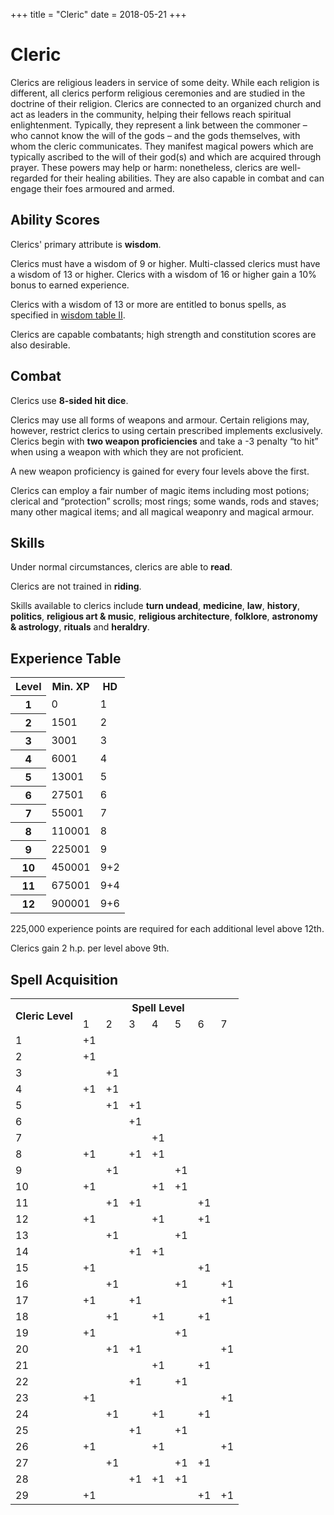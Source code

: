 +++
title = "Cleric"
date = 2018-05-21
+++

# Cleric

Clerics are religious leaders in service of some deity.
While each religion is different, all clerics perform religious ceremonies and are studied in the doctrine of their religion.
Clerics are connected to an organized church and act as leaders in the community, helping their fellows reach spiritual enlightenment.
Typically, they represent a link between the commoner – who cannot know the will of the gods – and the gods themselves, with whom the cleric communicates.
They manifest magical powers which are typically ascribed to the will of their god(s) and which are acquired through prayer.
These powers may help or harm: nonetheless, clerics are well-regarded for their healing abilities.
They are also capable in combat and can engage their foes armoured and armed.

## Ability Scores

Clerics' primary attribute is **wisdom**.

Clerics must have a wisdom of 9 or higher.
Multi-classed clerics must have a wisdom of 13 or higher.
Clerics with a wisdom of 16 or higher gain a 10% bonus to earned experience.

Clerics with a wisdom of 13 or more are entitled to bonus spells, as specified in [wisdom table II](./wiki/characters/ability-scores.md#wisdom-table-ii-adjustments-for-clerics).

Clerics are capable combatants; high strength and constitution scores are also desirable.

## Combat

Clerics use **8-sided hit dice**.

Clerics may use all forms of weapons and armour.
Certain religions may, however, restrict clerics to using certain prescribed implements exclusively.
Clerics begin with **two weapon proficiencies** and take a -3 penalty “to hit” when using a weapon with which they are not proficient.

A new weapon proficiency is gained for every four levels above the first.

Clerics can employ a fair number of magic items including most potions; clerical and “protection” scrolls; most rings; some wands, rods and staves; many other magical items; and all magical weaponry and magical armour.

## Skills

Under normal circumstances, clerics are able to **read**.

Clerics are not trained in **riding**.

Skills available to clerics include **turn undead**, **medicine**, **law**, **history**, **politics**, **religious art & music**, **religious architecture**, **folklore**, **astronomy & astrology**, **rituals** and **heraldry**.

## Experience Table

<table>
<tr><th>Level</th><th>Min. XP</th><th>HD</th></tr>
<tr><th>1</td><td>0</td><td>1</td></tr>
<tr><th>2</td><td>1501</td><td>2</td></tr>
<tr><th>3</td><td>3001</td><td>3</td></tr>
<tr><th>4</td><td>6001</td><td>4</td></tr>
<tr><th>5</td><td>13001</td><td>5</td></tr>
<tr><th>6</td><td>27501</td><td>6</td></tr>
<tr><th>7</td><td>55001</td><td>7</td></tr>
<tr><th>8</td><td>110001</td><td>8</td></tr>
<tr><th>9</td><td>225001</td><td>9</td></tr>
<tr><th>10</td><td>450001</td><td>9+2</td></tr>
<tr><th>11</td><td>675001</td><td>9+4</td></tr>
<tr><th>12</td><td>900001</td><td>9+6</td></tr>
</table>

225,000 experience points are required for each additional level above 12th.

Clerics gain 2 h.p. per level above 9th.

## Spell Acquisition

<table>
  <tr> <th rowspan="2">Cleric Level</th> <th colspan="7">Spell Level</th> </tr>
  <tr> <td>1</td> <td>2</td> <td>3</td> <td>4</td> <td>5</td> <td>6</td> <td>7</td> </tr>
  <tr> <td>1</td> <td>+1</td> <td></td> <td></td> <td></td> <td></td> <td></td> <td></td> </tr>
  <tr> <td>2</td> <td>+1</td> <td></td> <td></td> <td></td> <td></td> <td></td> <td></td> </tr>
  <tr> <td>3</td> <td></td> <td>+1</td> <td></td> <td></td> <td></td> <td></td> <td></td> </tr>
  <tr> <td>4</td> <td>+1</td> <td>+1</td> <td></td> <td></td> <td></td> <td></td> <td></td> </tr>
  <tr> <td>5</td> <td></td> <td>+1</td> <td>+1</td> <td></td> <td></td> <td></td> <td></td> </tr>
  <tr> <td>6</td> <td></td> <td></td> <td>+1</td> <td></td> <td></td> <td></td> <td></td> </tr>
  <tr> <td>7</td> <td></td> <td></td> <td></td> <td>+1</td> <td></td> <td></td> <td></td> </tr>
  <tr> <td>8</td> <td>+1</td> <td></td> <td>+1</td> <td>+1</td> <td></td> <td></td> <td></td> </tr>
  <tr> <td>9</td> <td></td> <td>+1</td> <td></td> <td></td> <td>+1</td> <td></td> <td></td> </tr>
  <tr> <td>10</td> <td>+1</td> <td></td> <td></td> <td>+1</td> <td>+1</td> <td></td> <td></td> </tr>
  <tr> <td>11</td> <td></td> <td>+1</td> <td>+1</td> <td></td> <td></td> <td>+1</td> <td></td> </tr>
  <tr> <td>12</td> <td>+1</td> <td></td> <td></td> <td>+1</td> <td></td> <td>+1</td> <td></td> </tr>
  <tr> <td>13</td> <td></td> <td>+1</td> <td></td> <td></td> <td>+1</td> <td></td> <td></td> </tr>
  <tr> <td>14</td> <td></td> <td></td> <td>+1</td> <td>+1</td> <td></td> <td></td> <td></td> </tr>
  <tr> <td>15</td> <td>+1</td> <td></td> <td></td> <td></td> <td></td> <td>+1</td> <td></td> </tr>
  <tr> <td>16</td> <td></td> <td>+1</td> <td></td> <td></td> <td>+1</td> <td></td> <td>+1</td> </tr>
  <tr> <td>17</td> <td>+1</td> <td></td> <td>+1</td> <td></td> <td></td> <td></td> <td>+1</td> </tr>
  <tr> <td>18</td> <td></td> <td>+1</td> <td></td> <td>+1</td> <td></td> <td>+1</td> <td></td> </tr>
  <tr> <td>19</td> <td>+1</td> <td></td> <td></td> <td></td> <td>+1</td> <td></td> <td></td> </tr>
  <tr> <td>20</td> <td></td> <td>+1</td> <td>+1</td> <td></td> <td></td> <td></td> <td>+1</td> </tr>
  <tr> <td>21</td> <td></td> <td></td> <td></td> <td>+1</td> <td></td> <td>+1</td> <td></td> </tr>
  <tr> <td>22</td> <td></td> <td></td> <td>+1</td> <td></td> <td>+1</td> <td></td> <td></td> </tr>
  <tr> <td>23</td> <td>+1</td> <td></td> <td></td> <td></td> <td></td> <td></td> <td>+1</td> </tr>
  <tr> <td>24</td> <td></td> <td>+1</td> <td></td> <td>+1</td> <td></td> <td>+1</td> <td></td> </tr>
  <tr> <td>25</td> <td></td> <td></td> <td>+1</td> <td></td> <td>+1</td> <td></td> <td></td> </tr>
  <tr> <td>26</td> <td>+1</td> <td></td> <td></td> <td>+1</td> <td></td> <td></td> <td>+1</td> </tr>
  <tr> <td>27</td> <td></td> <td>+1</td> <td></td> <td></td> <td>+1</td> <td>+1</td> <td></td> </tr>
  <tr> <td>28</td> <td></td> <td></td> <td>+1</td> <td>+1</td> <td>+1</td> <td></td> <td></td> </tr>
  <tr> <td>29</td> <td>+1</td> <td></td> <td></td> <td></td> <td></td> <td>+1</td> <td>+1</td> </tr>
</table>
